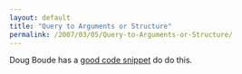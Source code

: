 ```yaml
---
layout: default
title: "Query to Arguments or Structure"
permalink: /2007/03/05/Query-to-Arguments-or-Structure/
---
```


Doug Boude has a <a href="http://67.29.154.36/blog/1/2007/03/Sweet-Little-Snippet-Query-to-Arguments.cfm" target="_blank">good code snippet</a> do do this.